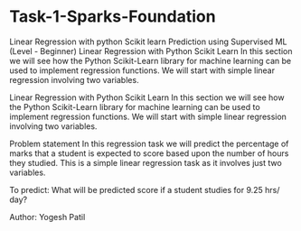 # Task-1-Sparks-Foundation
Linear Regression with python Scikit learn
Prediction using Supervised ML (Level - Beginner)
Linear Regression with Python Scikit Learn
In this section we will see how the Python Scikit-Learn library for machine learning can be used to implement regression functions. We will start with simple linear regression involving two variables.

Linear Regression with Python Scikit Learn
In this section we will see how the Python Scikit-Learn library for machine learning can be used to implement regression functions. We will start with simple linear regression involving two variables.

Problem statement
In this regression task we will predict the percentage of marks that a student is expected to score based upon the number of hours they studied. This is a simple linear regression task as it involves just two variables.

To predict:
What will be predicted score if a student studies for 9.25 hrs/ day?

Author: Yogesh Patil

